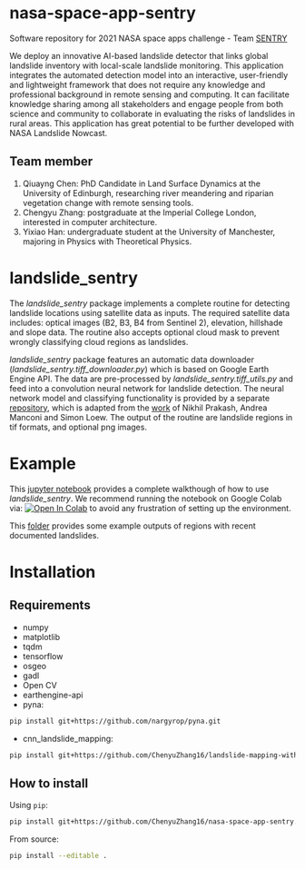 # nasa-space-app-sentry
Software repository for 2021 NASA space apps challenge - Team [SENTRY](https://2021.spaceappschallenge.org/challenges/statements/identifying-risk-with-science-communities/teams/sentry/project)

We deploy an innovative AI-based landslide detector that links global landslide inventory with local-scale landslide monitoring.  This application integrates the automated detection model into an interactive, user-friendly and lightweight framework that does not require any knowledge and professional background in remote sensing and computing. It can facilitate knowledge sharing among all stakeholders and engage people from both science and community to collaborate in evaluating the risks of landslides in rural areas. This application has great potential to be further developed with NASA Landslide Nowcast.

## Team member 
1. Qiuayng Chen: PhD Candidate in Land Surface Dynamics at the University of Edinburgh, researching river meandering and riparian vegetation change with remote sensing tools.
2. Chengyu Zhang: postgraduate at the Imperial College London, interested in computer architecture.
3. Yixiao Han: undergraduate student at the University of Manchester, majoring in Physics with Theoretical Physics.


# landslide_sentry

The *landslide_sentry* package implements a complete routine for detecting landslide locations using satellite data as inputs. The required satellite data includes: optical images (B2, B3, B4 from Sentinel 2), elevation, hillshade and slope data. The routine also accepts optional cloud mask to prevent wrongly classifying cloud regions as landslides.

*landslide_sentry* package features an automatic data downloader (*landslide_sentry.tiff_downloader.py*) which is based on Google Earth Engine API. The data are pre-processed by *landslide_sentry.tiff_utils.py* and feed into a convolution neural network for landslide detection. The neural network model and classifying functionality is provided by a separate [repository](https://github.com/ChenyuZhang16/landslide-mapping-with-cnn), which is adapted from the [work](https://github.com/nprksh/landslide-mapping-with-cnn) of Nikhil Prakash, Andrea Manconi and Simon Loew. The output of the routine are landslide regions in tif formats, and optional png images.

# Example

This [jupyter notebook](example/detect_landslide_colab.ipynb) provides a complete walkthough of how to use *landslide_sentry*. We recommend running the notebook on Google Colab via: [![Open In Colab](https://colab.research.google.com/assets/colab-badge.svg)](https://colab.research.google.com/github/ChenyuZhang16/nasa-space-app-sentry/blob/main/example/detect_landslide_colab.ipynb) to avoid any frustration of setting up the environment.

This [folder](example/example_outputs) provides some example outputs of regions with recent documented landslides.

# Installation

## Requirements
- numpy
- matplotlib
- tqdm
- tensorflow
- osgeo
- gadl
- Open CV
- earthengine-api
- pyna:
```bash
pip install git+https://github.com/nargyrop/pyna.git
```
- cnn_landslide_mapping:
```bash
pip install git+https://github.com/ChenyuZhang16/landslide-mapping-with-cnn.git
```

## How to install
Using `pip`:

``` bash
pip install git+https://github.com/ChenyuZhang16/nasa-space-app-sentry.git
```

From source:
``` bash
pip install --editable .
```
